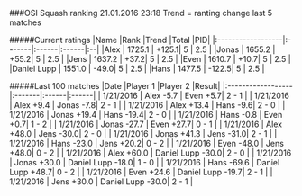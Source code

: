 ###OSI Squash ranking 21.01.2016 23:18
Trend = ranting change last 5 matches

#####Current ratings
|Name              |Rank   |Trend |Total  |PID|
|:------------------|:-------|:------|:------|:--|
|Alex               | 1725.1 | +125.1| 5 | 2.5 |
|Jonas              | 1655.2 | +55.2| 5 | 2.5 |
|Jens               | 1637.2 | +37.2| 5 | 2.5 |
|Even               | 1610.7 | +10.7| 5 | 2.5 |
|Daniel Lupp        | 1551.0 | -49.0| 5 | 2.5 |
|Hans               | 1477.5 | -122.5| 5 | 2.5 |

#####Last 100 matches
|Date              |Player 1   |Player 2 |Result| 
|:------------------|:-------|:------|:------|
| 1/21/2016 | Alex -5.7 | Even +5.7| 2 - 1 |
| 1/21/2016 | Alex +9.4 | Jonas -7.8| 2 - 1 |
| 1/21/2016 | Alex +13.4 | Hans -9.6| 2 - 0 |
| 1/21/2016 | Jonas +19.4 | Hans -19.4| 2 - 0 |
| 1/21/2016 | Hans -0.8 | Even +0.7| 1 - 2 |
| 1/21/2016 | Jonas -27.7 | Even +27.7| 0 - 1 |
| 1/21/2016 | Alex +48.0 | Jens -30.0| 2 - 0 |
| 1/21/2016 | Jonas +41.3 | Jens -31.0| 2 - 1 |
| 1/21/2016 | Hans -23.0 | Jens +20.2| 0 - 2 |
| 1/21/2016 | Even -48.0 | Jens +48.0| 0 - 2 |
| 1/21/2016 | Alex +60.0 | Daniel Lupp -30.0| 2 - 0 |
| 1/21/2016 | Jonas +30.0 | Daniel Lupp -18.0| 1 - 0 |
| 1/21/2016 | Hans -69.6 | Daniel Lupp +48.7| 0 - 2 |
| 1/21/2016 | Even +24.6 | Daniel Lupp -19.7| 2 - 1 |
| 1/21/2016 | Jens +30.0 | Daniel Lupp -30.0| 2 - 1 |
